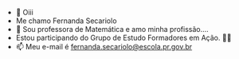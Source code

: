 - 👋 Oiii
- Me chamo Fernanda Secariolo
- 💞️ Sou professora de Matemática e amo minha profissão....
- Estou participando do Grupo de Estudo Formadores em Ação. 🧑‍🎓
- 📫 Meu e-mail é fernanda.secariolo@escola.pr.gov.br
<!---
Fernanda-Secariolo/Fernanda-Secariolo is a ✨ special ✨ repository because its `README.md` (this file) appears on your GitHub profile.
You can click the Preview link to take a look at your changes.
--->
